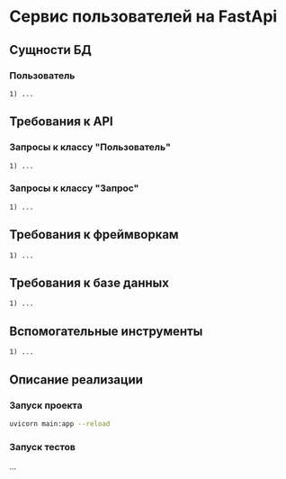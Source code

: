 # Сервис пользователей на FastApi

## Сущности БД

### Пользователь
    1) ...

## Требования к API

### Запросы к классу "Пользователь"
    1) ...

### Запросы к классу "Запрос"
    1) ...

##  Требования к фреймворкам
	1) ...

##  Требования к базе данных
	1) ...

##  Вспомогательные инструменты
	1) ...

## Описание реализации

### Запуск проекта

```bash
uvicorn main:app --reload
``` 

### Запуск тестов
...
